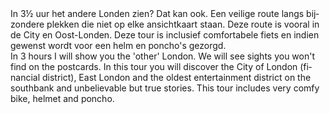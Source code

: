 <div lang="nl">
In 3½ uur het andere Londen zien? Dat kan ook. 
Een veilige route langs bijzondere plekken die niet op elke ansichtkaart staan. 
Deze route is vooral in de City en Oost-Londen. Deze tour is inclusief comfortabele fiets 
en indien gewenst wordt voor een helm en poncho's gezorgd.
</div>

<div lang="en">
In 3 hours I will show you the 'other' London. 
We will see sights you won't find on the postcards. In this tour you will 
discover the City of London (financial district), East London and the oldest 
entertainment district on the southbank and unbelievable but true stories. 
This tour includes very comfy bike, helmet and poncho.
</div>
